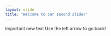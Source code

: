 ```yaml
---
layout: slide
title: "Welcome to our second slide!"
---
```

Important new text
Use the left arrow to go back!

